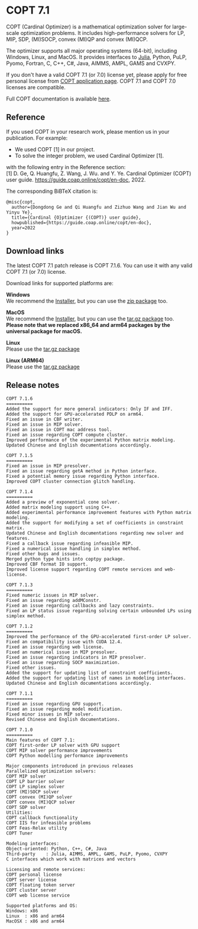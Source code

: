 # COPT 7.1

COPT (Cardinal Optimizer) is a mathematical optimization solver for large-scale optimization problems.
It includes high-performance solvers for LP, MIP, SDP, (MI)SOCP, convex (MI)QP and convex (MI)QCP.

The optimizer supports all major operating systems (64-bit), including Windows, Linux, and MacOS.
It provides interfaces to [Julia](https://github.com/COPT-Public/COPT.jl), Python, PuLP, Pyomo, Fortran, C, C++, C#, Java, AIMMS, AMPL, GAMS and CVXPY.

If you don't have a valid COPT 7.1 (or 7.0) license yet,
please apply for free personal license from [COPT application page](https://www.shanshu.ai/copt).
COPT 7.1 and COPT 7.0 licenses are compatible.

Full COPT documentation is available [here](https://guide.coap.online/copt/en-doc/index.html).

## Reference
If you used COPT in your research work, please mention us in your publication. For example:
  - We used COPT [1] in our project.
  - To solve the integer problem, we used Cardinal Optimizer [1].

with the following entry in the Reference section:<br>
[1] D. Ge, Q. Huangfu, Z. Wang, J. Wu. and Y. Ye. Cardinal Optimizer (COPT) user guide. https://guide.coap.online/copt/en-doc, 2022.

The corresponding BiBTeX citation is:
```
@misc{copt,
  author={Dongdong Ge and Qi Huangfu and Zizhuo Wang and Jian Wu and Yinyu Ye},
  title={Cardinal {O}ptimizer {(COPT)} user guide},
  howpublished={https://guide.coap.online/copt/en-doc},
  year=2022
}
```
## Download links
The latest COPT 7.1 patch release is COPT 7.1.6.
You can use it with any valid COPT 7.1 (or 7.0) license.

Download links for supported platforms are:

**Windows**<br>
  We recommend
  the [Installer](https://pub.shanshu.ai/download/copt/7.1.6/win64/CardinalOptimizer-7.1.6-win64-installer.zip),
  but you can use the [zip package](https://pub.shanshu.ai/download/copt/7.1.6/win64/CardinalOptimizer-7.1.6-win64.zip) too.

**MacOS**<br>
  We recommend
  the [Installer](https://pub.shanshu.ai/download/copt/7.1.6/osx64/CardinalOptimizer-7.1.6-universal_mac.dmg),
  but you can use the [tar.gz package](https://pub.shanshu.ai/download/copt/7.1.6/osx64/CardinalOptimizer-7.1.6-universal_mac.tar.gz) too.<br>
  **Please note that we replaced x86_64 and arm64 packages by the universal package for macOS.**

**Linux**<br>
  Please use the [tar.gz package](https://pub.shanshu.ai/download/copt/7.1.6/linux64/CardinalOptimizer-7.1.6-lnx64.tar.gz)

**Linux (ARM64)**<br>
  Please use the [tar.gz package](https://pub.shanshu.ai/download/copt/7.1.6/aarch64/CardinalOptimizer-7.1.6-aarch64_lnx.tar.gz)

## Release notes

```
COPT 7.1.6
==========
Added the support for more general indicators: Only IF and IFF.
Added the support for GPU-accelerated PDLP on arm64.
Fixed an issue in CBF writer.
Fixed an issue in MIP solver.
Fixed an issue in COPT mac address tool.
Fixed an issue regarding COPT compute cluster.
Improved performance of the experimental Python matrix modeling.
Updated Chinese and English documentations accordingly.

COPT 7.1.5
==========
Fixed an issue in MIP presolver.
Fixed an issue regarding getA method in Python interface.
Fixed a potential memory issue regarding Python interface.
Improved COPT cluster connection glitch handling.

COPT 7.1.4
==========
Added a preview of exponential cone solver.
Added matrix modeling support using C++.
Added experimental performance improvement features with Python matrix modeling.
Added the support for modifying a set of coefficients in constraint matrix.
Updated Chinese and English documentations regarding new solver and features.
Fixed a callback issue regarding infeasible MIP.
Fixed a numerical issue handling in simplex method.
Fixed other bugs and issues.
Merged python type hints into coptpy package.
Improved CBF format IO support.
Improved license support regarding COPT remote services and web-license.

COPT 7.1.3
==========
Fixed numeric issues in MIP solver.
Fixed an issue regarding addMConstr.
Fixed an issue regarding callbacks and lazy constraints.
Fixed an LP status issue regarding solving certain unbounded LPs using simplex method.

COPT 7.1.2
==========
Improved the performance of the GPU-accelerated first-order LP solver.
Fixed an compatibility issue with CUDA 12.4.
Fixed an issue regarding web license.
Fixed an numerical issue in MIP presolver.
Fixed an issue regarding indicators in MIP presolver.
Fixed an issue regarding SOCP maximization.
Fixed other issues.
Added the support for updating list of constraint coefficients.
Added the support for updating list of names in modeling interfaces.
Updated Chinese and English documentations accordingly.

COPT 7.1.1
==========
Fixed an issue regarding GPU support.
Fixed an issue regarding model modification.
Fixed minor issues in MIP solver.
Revised Chinese and English documentations.

COPT 7.1.0
==========
Main features of COPT 7.1:
COPT first-order LP solver with GPU support
COPT MIP solver performance improvements
COPT Python modelling performance improvements

Major components introduced in previous releases
Parallelized optimization solvers:
COPT MIP solver
COPT LP barrier solver
COPT LP simplex solver
COPT (MI)SOCP solver
COPT convex (MI)QP solver
COPT convex (MI)QCP solver
COPT SDP solver
Utilities:
COPT callback functionality
COPT IIS for infeasible problems
COPT Feas-Relax utility
COPT Tuner

Modeling interfaces:
Object-oriented: Python, C++, C#, Java
Third-party    : Julia, AIMMS, AMPL, GAMS, PuLP, Pyomo, CVXPY
C interfaces which work with matrices and vectors

Licensing and remote services:
COPT personal license
COPT server license
COPT floating token server
COPT cluster server
COPT web license service

Supported platforms and OS:
Windows: x86
Linux  : x86 and arm64
MacOSX : x86 and arm64
```

